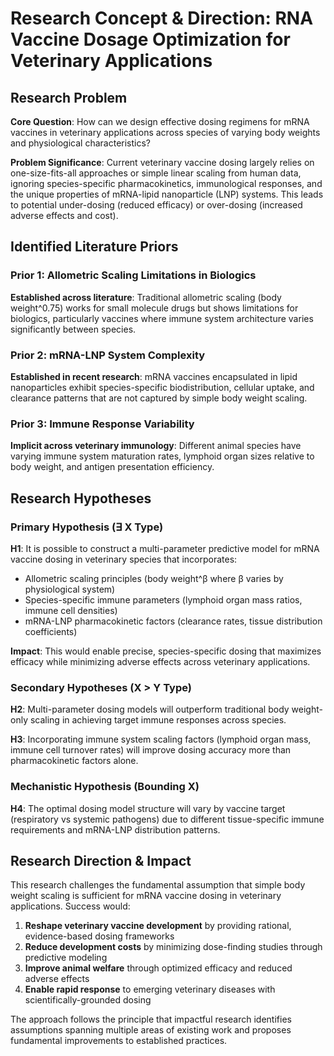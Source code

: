 # Research Concept & Direction: RNA Vaccine Dosage Optimization for Veterinary Applications

## Research Problem

**Core Question**: How can we design effective dosing regimens for mRNA vaccines in veterinary applications across species of varying body weights and physiological characteristics?

**Problem Significance**: Current veterinary vaccine dosing largely relies on one-size-fits-all approaches or simple linear scaling from human data, ignoring species-specific pharmacokinetics, immunological responses, and the unique properties of mRNA-lipid nanoparticle (LNP) systems. This leads to potential under-dosing (reduced efficacy) or over-dosing (increased adverse effects and cost).

## Identified Literature Priors

### Prior 1: Allometric Scaling Limitations in Biologics

**Established across literature**: Traditional allometric scaling (body weight^0.75) works for small molecule drugs but shows limitations for biologics, particularly vaccines where immune system architecture varies significantly between species.

### Prior 2: mRNA-LNP System Complexity

**Established in recent research**: mRNA vaccines encapsulated in lipid nanoparticles exhibit species-specific biodistribution, cellular uptake, and clearance patterns that are not captured by simple body weight scaling.

### Prior 3: Immune Response Variability

**Implicit across veterinary immunology**: Different animal species have varying immune system maturation rates, lymphoid organ sizes relative to body weight, and antigen presentation efficiency.

## Research Hypotheses

### Primary Hypothesis (∃ X Type)

**H1**: It is possible to construct a multi-parameter predictive model for mRNA vaccine dosing in veterinary species that incorporates:

* Allometric scaling principles (body weight^β where β varies by physiological system)
* Species-specific immune parameters (lymphoid organ mass ratios, immune cell densities)
* mRNA-LNP pharmacokinetic factors (clearance rates, tissue distribution coefficients)

**Impact**: This would enable precise, species-specific dosing that maximizes efficacy while minimizing adverse effects across veterinary applications.

### Secondary Hypotheses (X > Y Type)

**H2**: Multi-parameter dosing models will outperform traditional body weight-only scaling in achieving target immune responses across species.

**H3**: Incorporating immune system scaling factors (lymphoid organ mass, immune cell turnover rates) will improve dosing accuracy more than pharmacokinetic factors alone.

### Mechanistic Hypothesis (Bounding X)

**H4**: The optimal dosing model structure will vary by vaccine target (respiratory vs systemic pathogens) due to different tissue-specific immune requirements and mRNA-LNP distribution patterns.

## Research Direction & Impact

This research challenges the fundamental assumption that simple body weight scaling is sufficient for mRNA vaccine dosing in veterinary applications. Success would:

1. **Reshape veterinary vaccine development** by providing rational, evidence-based dosing frameworks
2. **Reduce development costs** by minimizing dose-finding studies through predictive modeling
3. **Improve animal welfare** through optimized efficacy and reduced adverse effects
4. **Enable rapid response** to emerging veterinary diseases with scientifically-grounded dosing

The approach follows the principle that impactful research identifies assumptions spanning multiple areas of existing work and proposes fundamental improvements to established practices.